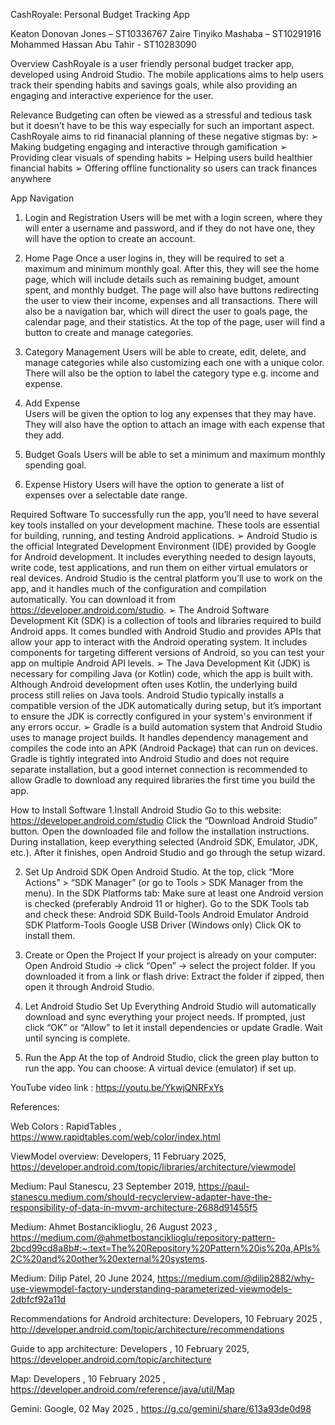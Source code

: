 CashRoyale: Personal Budget Tracking App 

Keaton Donovan Jones – ST10336767 
Zaire Tinyiko Mashaba – ST10291916 
Mohammed Hassan Abu Tahir - ST10283090 

Overview 
CashRoyale is a user friendly personal budget tracker app, developed using Android 
Studio. The mobile applications aims to help users track their spending habits and 
savings goals, while also providing an engaging and interactive experience for the user. 

Relevance 
Budgeting can often be viewed as a stressful and tedious task but it doesn’t have to be 
this way especially for such an important aspect. CashRoyale aims to rid finanacial 
planning of these negative stigmas by: 
➢ Making budgeting engaging and interactive through gamification 
➢ Providing clear visuals of spending habits 
➢ Helping users build healthier financial habits 
➢ Offering offline functionality so users can track finances anywhere 

App Navigation 
1. Login and Registration 
Users will be met with a login screen, where they will enter a username and 
password, and if they do not have one, they will have the option to create an 
account.

2.  Home Page 
Once a user logins in, they will be required to set a maximum and minimum 
monthly goal. After this, they will see the home page, which will include details 
such as remaining budget, amount spent, and monthly budget. The page will 
also have buttons redirecting the user to view their income, expenses and all 
transactions. There will also be a navigation bar, which will direct the user to 
goals page, the calendar page, and their statistics. At the top of the page, user 
will find a button to create and manage categories.

3.  Category Management 
Users will be able to create, edit, delete, and manage categories while also 
customizing each one with a unique color. There will also be the option to label 
the category type e.g. income and expense.

4.  Add Expense  
Users will be given the option to log any expenses that they may have. They will 
also have the option to attach an image with each expense that they add.

5.  Budget Goals 
Users will be able to set a minimum and maximum monthly spending goal.

6.  Expense History 
Users will have the option to generate a list of expenses over a selectable date 
range.

Required Software 
To successfully run the app, you’ll need to have several key tools installed on your 
development machine. These tools are essential for building, running, and testing 
Android applications. 
➢ Android Studio is the official Integrated Development Environment (IDE) provided 
by Google for Android development. It includes everything needed to design 
layouts, write code, test applications, and run them on either virtual emulators or 
real devices. Android Studio is the central platform you’ll use to work on the app, 
and it handles much of the configuration and compilation automatically. You can 
download it from https://developer.android.com/studio. 
➢ The Android Software Development Kit (SDK) is a collection of tools and libraries 
required to build Android apps. It comes bundled with Android Studio and 
provides APIs that allow your app to interact with the Android operating system. 
It includes components for targeting different versions of Android, so you can 
test your app on multiple Android API levels. 
➢ The Java Development Kit (JDK) is necessary for compiling Java (or Kotlin) code, 
which the app is built with. Although Android development often uses Kotlin, the 
underlying build process still relies on Java tools. Android Studio typically installs 
a compatible version of the JDK automatically during setup, but it’s important to 
ensure the JDK is correctly configured in your system's environment if any errors 
occur. 
➢ Gradle is a build automation system that Android Studio uses to manage project 
builds. It handles dependency management and compiles the code into an APK 
(Android Package) that can run on devices. Gradle is tightly integrated into 
Android Studio and does not require separate installation, but a good internet 
connection is recommended to allow Gradle to download any required libraries 
the first time you build the app. 

How to Install Software 
1.Install Android Studio 
Go to this website: https://developer.android.com/studio 
Click the “Download Android Studio” button. 
Open the downloaded file and follow the installation instructions. 
During installation, keep everything selected (Android SDK, Emulator, JDK, etc.). 
After it finishes, open Android Studio and go through the setup wizard. 

2. Set Up Android SDK 
Open Android Studio. 
At the top, click “More Actions” > “SDK Manager” (or go to Tools > SDK Manager from the 
menu). 
In the SDK Platforms tab: 
Make sure at least one Android version is checked (preferably Android 11 or higher). 
Go to the SDK Tools tab and check these: 
Android SDK Build-Tools 
Android Emulator 
Android SDK Platform-Tools 
Google USB Driver (Windows only) 
Click OK to install them.

3. Create or Open the Project 
If your project is already on your computer: 
Open Android Studio → click “Open” → select the project folder. 
If you downloaded it from a link or flash drive: 
Extract the folder if zipped, then open it through Android Studio.

4. Let Android Studio Set Up Everything 
Android Studio will automatically download and sync everything your project needs. 
If prompted, just click “OK” or “Allow” to let it install dependencies or update Gradle. 
Wait until syncing is complete.

5. Run the App 
At the top of Android Studio, click the green play button to run the app. 
You can choose: 
A virtual device (emulator) if set up. 

YouTube video link : https://youtu.be/YkwjQNRFxYs

References:

Web Colors : RapidTables , https://www.rapidtables.com/web/color/index.html

ViewModel overview: Developers, 11 February 2025, https://developer.android.com/topic/libraries/architecture/viewmodel

Medium: Paul Stanescu, 23 September 2019, https://paul-stanescu.medium.com/should-recyclerview-adapter-have-the-responsibility-of-data-in-mvvm-architecture-2688d91455f5

Medium: Ahmet Bostanciklioglu, 26 August 2023 , https://medium.com/@ahmetbostanciklioglu/repository-pattern-2bcd99cd8a8b#:~:text=The%20Repository%20Pattern%20is%20a,APIs%2C%20and%20other%20external%20systems.

Medium: Dilip Patel, 20 June 2024, https://medium.com/@dilip2882/why-use-viewmodel-factory-understanding-parameterized-viewmodels-2dbfcf92a11d

Recommendations for Android architecture: Developers, 10 February 2025 , http://developer.android.com/topic/architecture/recommendations

Guide to app architecture: Developers , 10 February 2025, https://developer.android.com/topic/architecture

Map: Developers , 10 February 2025 , https://developer.android.com/reference/java/util/Map

Gemini: Google, 02 May 2025 , https://g.co/gemini/share/613a93de0d98

